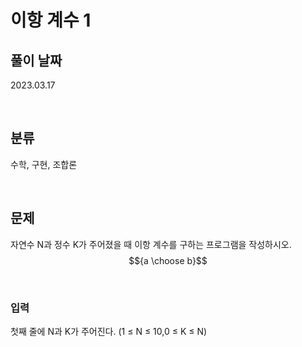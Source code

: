 # 이항 계수 1

## 풀이 날짜
2023.03.17

<br />

## 분류
수학, 구현, 조합론

<br />

## 문제
자연수 N과 정수 K가 주어졌을 때
이항 계수를 구하는 프로그램을 작성하시오.
$${a \choose b}$$


<br />

### 입력
첫째 줄에 N과 K가 주어진다. (1 ≤ N ≤ 10,0 ≤ K ≤ N)